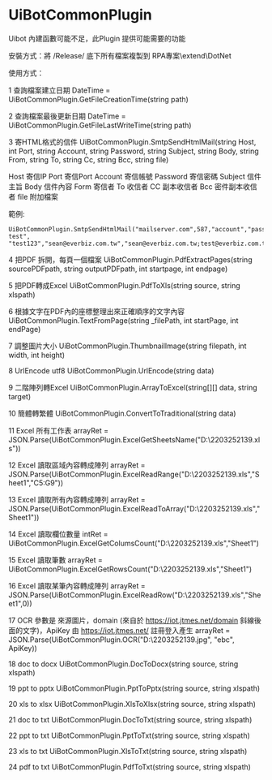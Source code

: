 # UiBotCommonPlugin

Uibot 內建函數可能不足，此Plugin 提供可能需要的功能

安裝方式：將 /Release/ 底下所有檔案複製到 RPA專案\extend\DotNet

使用方式：

1 查詢檔案建立日期
DateTime = UiBotCommonPlugin.GetFileCreationTime(string path)



2 查詢檔案最後更新日期
DateTime = UiBotCommonPlugin.GetFileLastWriteTime(string path)


3 寄HTML格式的信件
UiBotCommonPlugin.SmtpSendHtmlMail(string Host, int Port, string Account, string Password, string Subject, string Body, string From, string To, string Cc, string Bcc, string file)

Host 寄信IP
Port 寄信Port
Account 寄信帳號
Password 寄信密碼
Subject 信件主旨
Body 信件內容
Form 寄信者
To 收信者
CC 副本收信者
Bcc 密件副本收信者
file 附加檔案

範例:

	UiBotCommonPlugin.SmtpSendHtmlMail("mailserver.com",587,"account","password","RPA test", "test123","sean@everbiz.com.tw","sean@everbiz.com.tw;test@everbiz.com.tw","","","D:\\1.pdf")
	


4 把PDF 拆開，每頁一個檔案
UiBotCommonPlugin.PdfExtractPages(string sourcePDFpath, string outputPDFpath, int startpage, int endpage)

5 把PDF轉成Excel
UiBotCommonPlugin.PdfToXls(string source, string xlspath)

6 根據文字在PDF內的座標整理出來正確順序的文字內容
UiBotCommonPlugin.TextFromPage(string _filePath, int startPage, int endPage)

7 調整圖片大小
UiBotCommonPlugin.ThumbnailImage(string filepath, int width, int height)

8 UrlEncode utf8
UiBotCommonPlugin.UrlEncode(string data)

9 二階陣列轉Excel
UiBotCommonPlugin.ArrayToExcel(string[][] data, string target)

10 簡體轉繁體
UiBotCommonPlugin.ConvertToTraditional(string data)

11 Excel 所有工作表
arrayRet = JSON.Parse(UiBotCommonPlugin.ExcelGetSheetsName("D:\\2203252139.xls"))

12 Excel 讀取區域內容轉成陣列
arrayRet = JSON.Parse(UiBotCommonPlugin.ExcelReadRange("D:\\2203252139.xls","Sheet1","C5:G9"))

13 Excel 讀取所有內容轉成陣列
arrayRet = JSON.Parse(UiBotCommonPlugin.ExcelReadToArray("D:\\2203252139.xls","Sheet1"))

14 Excel 讀取欄位數量
intRet = UiBotCommonPlugin.ExcelGetColumsCount("D:\\2203252139.xls","Sheet1")

15 Excel 讀取筆數
arrayRet = UiBotCommonPlugin.ExcelGetRowsCount("D:\\2203252139.xls","Sheet1")

16 Excel 讀取某筆內容轉成陣列
arrayRet = JSON.Parse(UiBotCommonPlugin.ExcelReadRow("D:\\2203252139.xls","Sheet1",0))

17 OCR 參數是 來源圖片，domain (來自於 https://iot.jtmes.net/domain 斜線後面的文字)，ApiKey 由  https://iot.jtmes.net/ 註冊登入產生
arrayRet = JSON.Parse(UiBotCommonPlugin.OCR("D:\\2203252139.jpg", "ebc", ApiKey))

18 doc to docx
UiBotCommonPlugin.DocToDocx(string source, string xlspath)

19 ppt to pptx
UiBotCommonPlugin.PptToPptx(string source, string xlspath)

20 xls to xlsx
UiBotCommonPlugin.XlsToXlsx(string source, string xlspath)

21 doc to txt
UiBotCommonPlugin.DocToTxt(string source, string xlspath)

22 ppt to txt
UiBotCommonPlugin.PptToTxt(string source, string xlspath)

23 xls to txt
UiBotCommonPlugin.XlsToTxt(string source, string xlspath)

24 pdf to txt
UiBotCommonPlugin.PdfToTxt(string source, string xlspath)